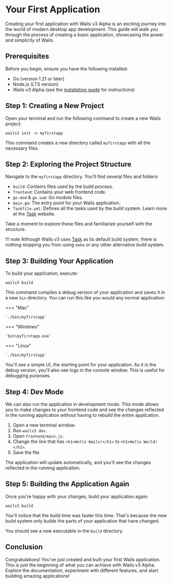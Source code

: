 # Your First Application

Creating your first application with Wails v3 Alpha is an exciting journey into
the world of modern desktop app development. This guide will walk you through
the process of creating a basic application, showcasing the power and simplicity
of Wails.

## Prerequisites

Before you begin, ensure you have the following installed:

- Go (version 1.21 or later)
- Node.js (LTS version)
- Wails v3 Alpha (see the [installation guide](installation.md) for
  instructions)

## Step 1: Creating a New Project

Open your terminal and run the following command to create a new Wails project:

`wails3 init -n myfirstapp`

This command creates a new directory called `myfirstapp` with all the necessary
files.

## Step 2: Exploring the Project Structure

Navigate to the `myfirstapp` directory. You'll find several files and folders:

- `build`: Contains files used by the build process.
- `frontend`: Contains your web frontend code.
- `go.mod` & `go.sum`: Go module files.
- `main.go`: The entry point for your Wails application.
- `Taskfile.yml`: Defines all the tasks used by the build system. Learn more at
  the [Task](https://taskfile.dev/) website.

Take a moment to explore these files and familiarize yourself with the
structure.

!!! note Although Wails v3 uses [Task](https://taskfile.dev/) as its default
build system, there is nothing stopping you from using `make` or any other
alternative build system.

## Step 3: Building Your Application

To build your application, execute:

`wails3 build`

This command compiles a debug version of your application and saves it in a new
`bin` directory. You can run this like you would any normal application:

=== "Mac"

    `./bin/myfirstapp`

=== "Windows"

    `bin\myfirstapp.exe`

=== "Linux"

    `./bin/myfirstapp`

You'll see a simple UI, the starting point for your application. As it is the
debug version, you'll also see logs in the console window. This is useful for
debugging purposes.

## Step 4: Dev Mode

We can also run the application in development mode. This mode allows you to
make changes to your frontend code and see the changes reflected in the running
application without having to rebuild the entire application.

1. Open a new terminal window.
2. Run `wails3 dev`.
3. Open `frontend/main.js`.
4. Change the line that has `<h1>Hello Wails!</h1>` to `<h1>Hello World!</h1>`.
5. Save the file.

The application will update automatically, and you'll see the changes reflected
in the running application.

## Step 5: Building the Application Again

Once you're happy with your changes, build your application again:

`wails3 build`

You'll notice that the build time was faster this time. That's because the new
build system only builds the parts of your application that have changed.

You should see a new executable in the `build` directory.

## Conclusion

Congratulations! You've just created and built your first Wails application.
This is just the beginning of what you can achieve with Wails v3 Alpha. Explore
the documentation, experiment with different features, and start building
amazing applications!

